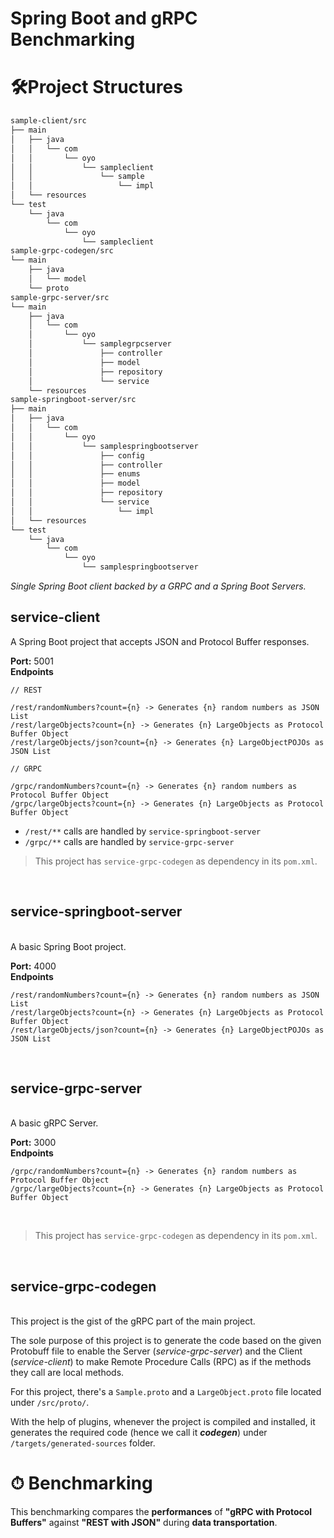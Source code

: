 # Spring Boot and gRPC Benchmarking

# 🛠Project Structures
```bash
sample-client/src
├── main
│   ├── java
│   │   └── com
│   │       └── oyo
│   │           └── sampleclient
│   │               └── sample
│   │                   └── impl
│   └── resources
└── test
    └── java
        └── com
            └── oyo
                └── sampleclient
sample-grpc-codegen/src
└── main
    ├── java
    │   └── model
    └── proto
sample-grpc-server/src
└── main
    ├── java
    │   └── com
    │       └── oyo
    │           └── samplegrpcserver
    │               ├── controller
    │               ├── model
    │               ├── repository
    │               └── service
    └── resources
sample-springboot-server/src
├── main
│   ├── java
│   │   └── com
│   │       └── oyo
│   │           └── samplespringbootserver
│   │               ├── config
│   │               ├── controller
│   │               ├── enums
│   │               ├── model
│   │               ├── repository
│   │               └── service
│   │                   └── impl
│   └── resources
└── test
    └── java
        └── com
            └── oyo
                └── samplespringbootserver
```

*Single Spring Boot client backed by a GRPC and a Spring Boot Servers.* 
<br/>

## service-client

A Spring Boot project that accepts JSON and Protocol Buffer responses.  

**Port:** 5001
<br/>
**Endpoints**

```
// REST

/rest/randomNumbers?count={n} -> Generates {n} random numbers as JSON List
/rest/largeObjects?count={n} -> Generates {n} LargeObjects as Protocol Buffer Object
/rest/largeObjects/json?count={n} -> Generates {n} LargeObjectPOJOs as JSON List

// GRPC

/grpc/randomNumbers?count={n} -> Generates {n} random numbers as Protocol Buffer Object
/grpc/largeObjects?count={n} -> Generates {n} LargeObjects as Protocol Buffer Object
```

- `/rest/**` calls are handled by `service-springboot-server`  
- `/grpc/**` calls are handled by  `service-grpc-server`

> This project has `service-grpc-codegen` as dependency in its `pom.xml`.

<br/>

## service-springboot-server

<br/>
A basic Spring Boot project.

**Port:** 4000
<br/>
**Endpoints**

```
/rest/randomNumbers?count={n} -> Generates {n} random numbers as JSON List
/rest/largeObjects?count={n} -> Generates {n} LargeObjects as Protocol Buffer Object
/rest/largeObjects/json?count={n} -> Generates {n} LargeObjectPOJOs as JSON List
```

<br/>

## service-grpc-server

<br/>
A basic gRPC Server.

**Port:** 3000
<br/>
**Endpoints**

```
/grpc/randomNumbers?count={n} -> Generates {n} random numbers as Protocol Buffer Object
/grpc/largeObjects?count={n} -> Generates {n} LargeObjects as Protocol Buffer Object
```

<br/>

> This project has `service-grpc-codegen` as dependency in its `pom.xml`.

<br/>

## service-grpc-codegen

<br/>
This project is the gist of the gRPC part of the main project.   

The sole purpose of this project is to generate the code based on the given Protobuff file to enable the Server (*service-grpc-server*) and the Client (*service-client*) to make Remote Procedure Calls (RPC) as if the methods they call are local methods.  

For this project, there's a `Sample.proto` and a `LargeObject.proto`  file located under `/src/proto/`.   

With the help of plugins, whenever the project is compiled and installed, it generates the required code (hence we call it ***codegen***) under `/targets/generated-sources` folder.
<br/>

# ⏱ Benchmarking

This benchmarking compares the **performances** of **"gRPC with Protocol Buffers"** against **"REST with JSON"** during **data transportation**.

<br/>
